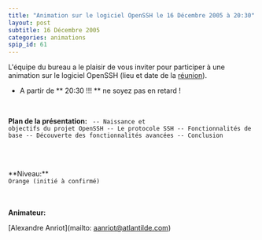 ```yaml
---
title: "Animation sur le logiciel OpenSSH le 16 Décembre 2005 à 20:30"
layout: post
subtitle: 16 Décembre 2005
categories: animations
spip_id: 61
---
```

<p class="chapo">

L'équipe du bureau a le plaisir de vous inviter pour participer à une animation sur le logiciel OpenSSH (lieu et date de la [réunion](art2)).

- A partir de ** 20:30 !!! ** ne soyez pas en retard !
</p>

<br />

**Plan de la présentation:**
<code>
-- Naissance et objectifs du projet OpenSSH
-- Le protocole SSH
-- Fonctionnalités de base
-- Découverte des fonctionnalités avancées
-- Conclusion

</code>
<br /><br />
**Niveau:**
<code>
Orange (initié à confirmé)
</code>

<br /><br />
**Animateur:**


[Alexandre Anriot](mailto: aanriot@atlantilde.com)

<code>
